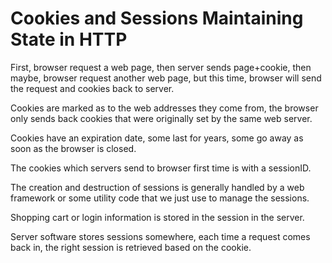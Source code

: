 # Cookies and Sessions Maintaining State in HTTP

First, browser request a web page, then server sends page+cookie, then maybe,
browser request another web page, but this time, browser will send the request
and cookies back to server.

Cookies are marked as to the web addresses they come from, the browser only
sends back cookies that were originally set by the same web server.

Cookies have an expiration date, some last for years, some go away as soon as
the browser is closed.

The cookies which servers send to browser first time is with a sessionID.

The creation and destruction of sessions is generally handled by a web
framework or some utility code that we just use to manage the sessions.

Shopping cart or login information is stored in the session in the server.

Server software stores sessions somewhere, each time a request comes back in,
the right session is retrieved based on the cookie.

